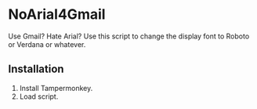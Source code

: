 # NoArial4Gmail
Use Gmail? Hate Arial? Use this script to change the display font to Roboto or Verdana or whatever.
## Installation
1. Install Tampermonkey.
1. Load script.
